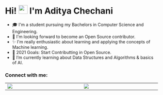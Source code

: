 # Hi!&nbsp;<img src="https://github.com/TheDudeThatCode/TheDudeThatCode/blob/master/Assets/Hi.gif" width="29px"> I'm Aditya Chechani</h3>
- 🎓 I'm  a student pursuing my Bachelors in Computer Science and Engineering.  <br>
- 🌅 I'm looking forward to become an Open Source contributor. <br>
- ✨ I'm really enthusiastic about learning and applying the concepts of Machine learning. <br>
- 🎯 2021 Goals: Start Contributting in Open Source. <br>
- 🌱 I’m currently learning about Data Structures and Algorithms & basics of AI.
<p>
  <h3>Connect with me: </h3>

  <table>
    <tbody>
      <tr valign="top">
        <td width="5%" align="bottom">
          <a href="https://twitter.com/Adi_Chechani"><img src="https://cdn1.iconfinder.com/data/icons/logotypes/32/twitter-20.png"></a>
        </td>
        <td width="5%" align="bottom">
          <a href="https://www.instagram.com/chechani_aditya/"><img src="https://cdn2.iconfinder.com/data/icons/social-media-2285/512/1_Instagram_colored_svg_1-20.png"></a>
        </td>
      </tr>
    </tbody>
  </table>
</p>

## 
